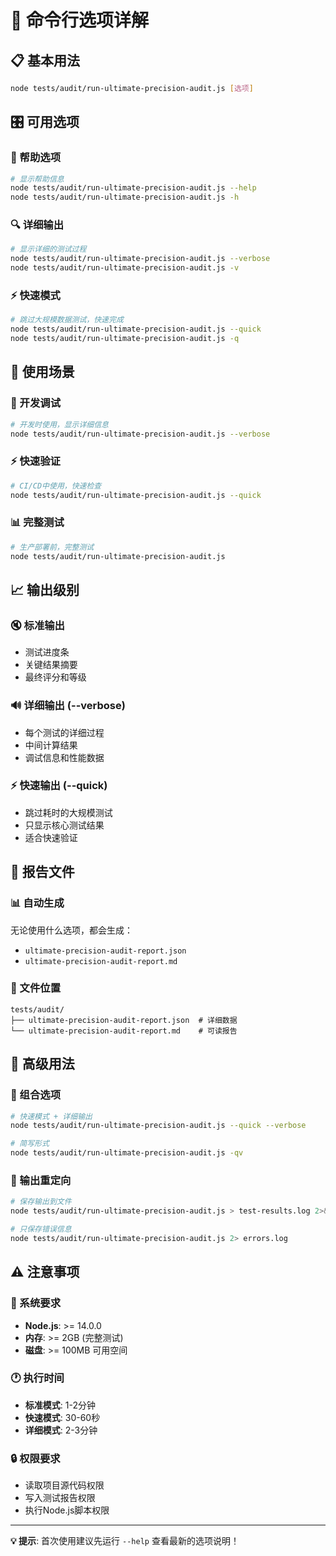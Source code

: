 # 🔧 命令行选项详解

## 📋 基本用法

```bash
node tests/audit/run-ultimate-precision-audit.js [选项]
```

## 🎛️ 可用选项

### 📖 帮助选项
```bash
# 显示帮助信息
node tests/audit/run-ultimate-precision-audit.js --help
node tests/audit/run-ultimate-precision-audit.js -h
```

### 🔍 详细输出
```bash
# 显示详细的测试过程
node tests/audit/run-ultimate-precision-audit.js --verbose
node tests/audit/run-ultimate-precision-audit.js -v
```

### ⚡ 快速模式
```bash
# 跳过大规模数据测试，快速完成
node tests/audit/run-ultimate-precision-audit.js --quick
node tests/audit/run-ultimate-precision-audit.js -q
```

## 🎯 使用场景

### 🚀 开发调试
```bash
# 开发时使用，显示详细信息
node tests/audit/run-ultimate-precision-audit.js --verbose
```

### ⚡ 快速验证
```bash
# CI/CD中使用，快速检查
node tests/audit/run-ultimate-precision-audit.js --quick
```

### 📊 完整测试
```bash
# 生产部署前，完整测试
node tests/audit/run-ultimate-precision-audit.js
```

## 📈 输出级别

### 🔇 标准输出
- 测试进度条
- 关键结果摘要
- 最终评分和等级

### 🔊 详细输出 (--verbose)
- 每个测试的详细过程
- 中间计算结果
- 调试信息和性能数据

### ⚡ 快速输出 (--quick)
- 跳过耗时的大规模测试
- 只显示核心测试结果
- 适合快速验证

## 📄 报告文件

### 📊 自动生成
无论使用什么选项，都会生成：
- `ultimate-precision-audit-report.json`
- `ultimate-precision-audit-report.md`

### 📍 文件位置
```
tests/audit/
├── ultimate-precision-audit-report.json  # 详细数据
└── ultimate-precision-audit-report.md    # 可读报告
```

## 🔧 高级用法

### 🔄 组合选项
```bash
# 快速模式 + 详细输出
node tests/audit/run-ultimate-precision-audit.js --quick --verbose

# 简写形式
node tests/audit/run-ultimate-precision-audit.js -qv
```

### 📝 输出重定向
```bash
# 保存输出到文件
node tests/audit/run-ultimate-precision-audit.js > test-results.log 2>&1

# 只保存错误信息
node tests/audit/run-ultimate-precision-audit.js 2> errors.log
```

## ⚠️ 注意事项

### 💾 系统要求
- **Node.js**: >= 14.0.0
- **内存**: >= 2GB (完整测试)
- **磁盘**: >= 100MB 可用空间

### 🕐 执行时间
- **标准模式**: 1-2分钟
- **快速模式**: 30-60秒
- **详细模式**: 2-3分钟

### 🔒 权限要求
- 读取项目源代码权限
- 写入测试报告权限
- 执行Node.js脚本权限

---

**💡 提示**: 首次使用建议先运行 `--help` 查看最新的选项说明！

